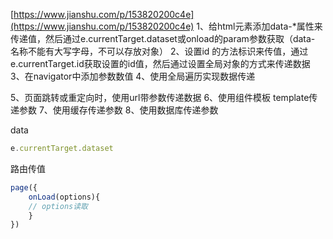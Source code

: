[https://www.jianshu.com/p/153820200c4e](https://www.jianshu.com/p/153820200c4e)
1、给html元素添加data-*属性来传递值，然后通过e.currentTarget.dataset或onload的param参数获取（data- 名称不能有大写字母，不可以存放对象）
2、设置id 的方法标识来传值，通过e.currentTarget.id获取设置的id值，然后通过设置全局对象的方式来传递数据
3、在navigator中添加参数数值
4、使用全局遍历实现数据传递

5、页面跳转或重定向时，使用url带参数传递数据
6、使用组件模板 template传递参数
7、使用缓存传递参数
8、使用数据库传递参数

data
```typescript
e.currentTarget.dataset
```

路由传值
```typescript
page({
    onLoad(options){
    // options读取
    }
})
```
